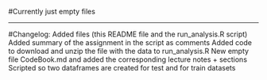#Currently just empty files


____________________________________________________________

#Changelog:
Added files (this README file and the run_analysis.R script)
Added summary of the assignment in the script as comments
Added code to download and unzip the file with the data to run_analysis.R
New empty file CodeBook.md and added the corresponding lecture notes + sections
Scripted so two dataframes are created for test and for train datasets